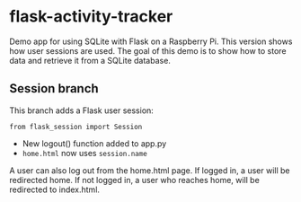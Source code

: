 # flask-activity-tracker

Demo app for using SQLite with Flask on a Raspberry Pi. This version shows how user sessions are used. 
The goal of this demo is to show how to store data and retrieve it from a SQLite database.


## Session branch 

This branch adds a Flask user session:
```
from flask_session import Session
```
- New logout() function added to app.py
- `home.html` now uses `session.name` 



A user can also log out from the home.html page. 
If logged in, a user will be redirected home. If not logged in, a user who reaches home, will be redirected to index.html.


